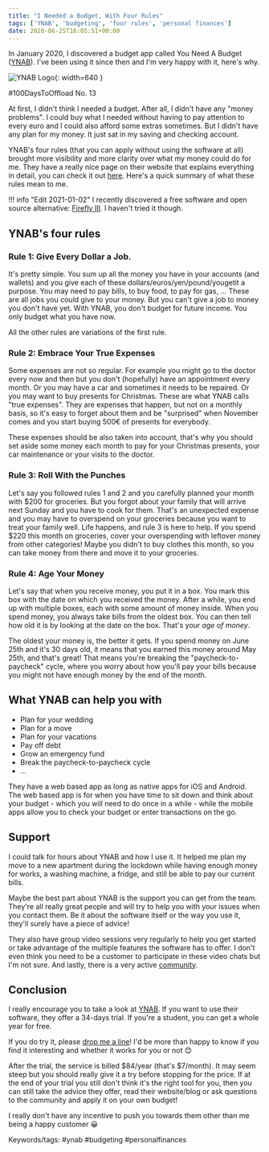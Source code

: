 ```yaml
---
title: "I Needed a Budget, With Four Rules"
tags: ['YNAB', 'budgeting', 'four rules', 'personal finances']
date: 2020-06-25T16:05:51+00:00
---
```

In January 2020, I discovered a budget app called You Need A Budget ([YNAB](https://youneedabudget.com/)). I've been using it since then and I'm very happy with it, here's why.

![YNAB Logo](/attachments/20/original/){: width=640 }

#100DaysToOffload No. 13<!--more-->

At first, I didn't think I needed a budget. After all, I didn't have any "money problems". I could buy what I needed without having to pay attention to every euro and I could also afford some extras sometimes. But I didn't have any plan for my money. It just sat in my saving and checking account.

YNAB's four rules (that you can apply without using the software at all) brought more visibility and more clarity over what my money could do for me. They have a really nice page on their website that explains everything in detail, you can check it out [here](https://www.youneedabudget.com/the-four-rules/). Here's a quick summary of what these rules mean to me.

!!! info "Edit 2021-01-02"
    I recently discovered a free software and open source alternative: [Firefly III](https://www.firefly-iii.org/). I haven't tried it though.

## YNAB's four rules
### Rule 1: Give Every Dollar a Job.

It's pretty simple. You sum up all the money you have in your accounts (and wallets) and you give each of these dollars/euros/yen/pound/yougetit a purpose. You may need to pay bills, to buy food, to pay for gas, ... These are all jobs you could give to your money. But you can't give a job to money you don't have yet. With YNAB, you don't budget for future income. You only budget what you have now.

All the other rules are variations of the first rule.

### Rule 2: Embrace Your True Expenses

Some expenses are not so regular. For example you might go to the doctor every now and then but you don't (hopefully) have an appointment every month. Or you may have a car and sometimes it needs to be repaired. Or you may want to buy presents for Christmas. These are what YNAB calls "true expenses". They are expenses that happen, but not on a monthly basis, so it's easy to forget about them and be "surprised" when November comes and you start buying 500€ of presents for everybody.

These expenses should be also taken into account, that's why you should set aside some money each month to pay for your Christmas presents, your car maintenance or your visits to the doctor.

### Rule 3: Roll With the Punches

Let's say you followed rules 1 and 2 and you carefully planned your month with $200 for groceries. But you forgot about your family that will arrive next Sunday and you have to cook for them. That's an unexpected expense and you may have to overspend on your groceries because you want to treat your family well. Life happens, and rule 3 is here to help. If you spend $220 this month on groceries, cover your overspending with leftover money from other categories! Maybe you didn't to buy clothes this month, so you can take money from there and move it to your groceries.

### Rule 4: Age Your Money

Let's say that when you receive money, you put it in a box. You mark this box with the date on which you received the money. After a while, you end up with multiple boxes, each with some amount of money inside. When you spend money, you always take bills from the oldest box. You can then tell how old it is by looking at the date on the box. That's your *age of money*.

The oldest your money is, the better it gets. If you spend money on June 25th and it's 30 days old, it means that you earned this money around May 25th, and that's great! That means you're breaking the "paycheck-to-paycheck" cycle, where you worry about how you'll pay your bills because you might not have enough money by the end of the month.

## What YNAB can help you with

* Plan for your wedding
* Plan for a move
* Plan for your vacations
* Pay off debt
* Grow an emergency fund
* Break the paycheck-to-paycheck cycle
* ...

They have a web based app as long as native apps for iOS and Android. The web based app is for when you have time to sit down and think about your budget - which you will need to do once in a while - while the mobile apps allow you to check your budget or enter transactions on the go.

## Support

I could talk for hours about YNAB and how I use it. It helped me plan my move to a new apartment during the lockdown while having enough money for works, a washing machine, a fridge, and still be able to pay our current bills.

Maybe the best part about YNAB is the support you can get from the team. They're all really great people and will try to help you with your issues when you contact them. Be it about the software itself or the way you use it, they'll surely have a piece of advice!

They also have group video sessions very regularly to help you get started or take advantage of the multiple features the software has to offer. I don't even think you need to be a customer to participate in these video chats but I'm not sure. And lastly, there is a very active [community](https://support.youneedabudget.com/category/community).

## Conclusion

I really encourage you to take a look at [YNAB](https://www.youneedabudget.com/). If you want to use their software, they offer a 34-days trial. If you're a student, you can get a whole year for free.

If you do try it, please [drop me a line](/about-me)! I'd be more than happy to know if you find it interesting and whether it works for you or not 😊

After the trial, the service is billed $84/year (that's $7/month). It may seem steep but you should really give it a try before stopping for the price. If at the end of your trial you still don't think it's the right tool for you, then you can still take the advice they offer, read their website/blog or ask questions to the community and apply it on your own budget!

I really don't have any incentive to push you towards them other than me being a happy customer 😀

Keywords/tags:
#ynab #budgeting #personalfinances
